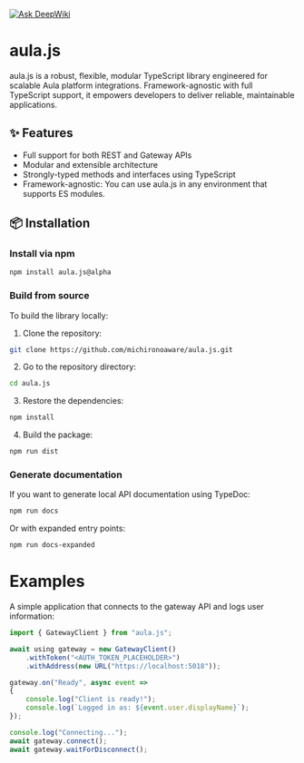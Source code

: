 [![Ask DeepWiki](https://deepwiki.com/badge.svg)](https://deepwiki.com/michironoaware/aula.js)

# aula.js

aula.js is a robust, flexible, modular TypeScript library engineered for scalable Aula platform integrations.
Framework-agnostic with full TypeScript support, it empowers developers to deliver reliable, maintainable applications.

## ✨ Features

- Full support for both REST and Gateway APIs
- Modular and extensible architecture
- Strongly-typed methods and interfaces using TypeScript
- Framework-agnostic: You can use aula.js in any environment that supports ES modules.

## 📦 Installation

### Install via npm

```bash
npm install aula.js@alpha
```

### Build from source

To build the library locally:

1. Clone the repository:

```bash
git clone https://github.com/michironoaware/aula.js.git
```

2. Go to the repository directory:

```bash
cd aula.js
```

3. Restore the dependencies:

```bash
npm install
```

4. Build the package:

```bash
npm run dist
```

### Generate documentation

If you want to generate local API documentation using TypeDoc:

```bash
npm run docs
```

Or with expanded entry points:

```bash
npm run docs-expanded
```

# Examples

A simple application that connects to the gateway API and logs user information:

```ts
import { GatewayClient } from "aula.js";

await using gateway = new GatewayClient()
	.withToken("<AUTH_TOKEN_PLACEHOLDER>")
	.withAddress(new URL("https://localhost:5018"));

gateway.on("Ready", async event =>
{
	console.log("Client is ready!");
	console.log(`Logged in as: ${event.user.displayName}`);
});

console.log("Connecting...");
await gateway.connect();
await gateway.waitForDisconnect();
```
